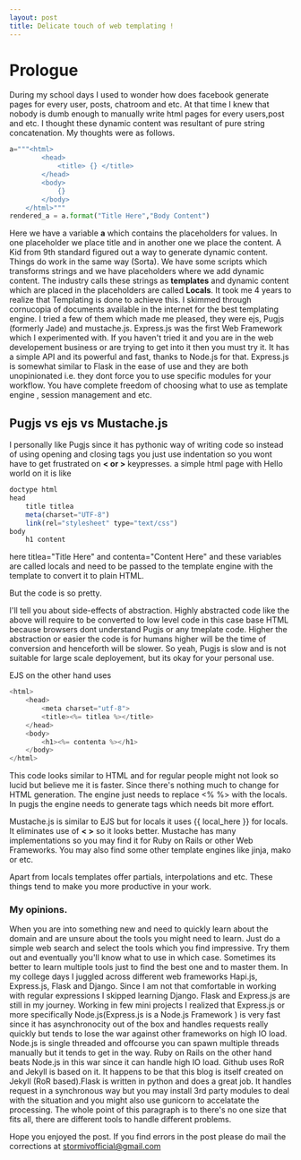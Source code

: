 ```yaml
---
layout: post
title: Delicate touch of web templating !
---
```

# Prologue

During my school days I used to wonder how does facebook generate pages for every user, posts, chatroom and etc. At that time I knew that nobody is dumb enough to manually write html pages for every users,post and etc. I thought these dynamic content was resultant of pure string concatenation. My thoughts were as follows.

```python
a="""<html>
        <head>
            <title> {} </title>
        </head>
        <body>
            {}
        </body>
    </html>"""
rendered_a = a.format("Title Here","Body Content")

```
Here we have a variable __a__ which contains the placeholders for values. In one placeholder we place title and in another one we place the content. A Kid from 9th standard figured out a way
to generate dynamic content. Things do work in the same way (Sorta). We have some scripts which transforms strings and we have placeholders where we add dynamic content. The industry calls these strings as __templates__ and dynamic content which are placed in the placeholders are called __Locals__. It took me 4 years to realize that Templating is done to achieve this. I skimmed through
cornucopia of documents available in the internet for the best templating engine. I tried a few of them which made me pleased, they were ejs, Pugjs (formerly Jade) and mustache.js. Express.js was the first Web Framework which I experimented with. If you haven't tried it and you are in the web developement business or are trying to get into it then you must try it. It has a simple API and 
its powerful and fast, thanks to Node.js for that. Express.js is somewhat similar to Flask in the ease of use and they are both unopinionated i.e. they dont force you to use specific modules for your workflow. You have complete freedom of choosing what to use as template engine , session management and etc. 

## Pugjs vs ejs vs Mustache.js

I personally like Pugjs since it has pythonic way of writing code so instead of using opening and closing tags you just use indentation so you wont have to get frustrated on __< or >__ keypresses.
a simple html page with Hello world on it is like

```javascript
doctype html
head
    title titlea
    meta(charset="UTF-8")
    link(rel="stylesheet" type="text/css")
body
    h1 content
```
here titlea="Title Here" and contenta="Content Here" and these variables are called locals and need to be passed to the template engine with the template to convert it to plain HTML.

But the code is so pretty. 

I'll tell you about side-effects of abstraction. Highly abstracted code like the above will require to be converted to low level code in this case base HTML because browsers dont understand Pugjs or any tmeplate code. Higher the abstraction or easier the code is for humans higher will be the time of conversion and henceforth will be slower. So yeah, Pugjs is slow and is not suitable for large scale deployement, but its okay for your personal use.

EJS on the other hand uses

```javascript
<html>
    <head>
        <meta charset="utf-8">
        <title><%= titlea %></title>
    </head>
    <body>
        <h1><%= contenta %></h1>
    </body>
</html>
```

This code looks similar to HTML and for regular people might not look so lucid but believe me it is faster. Since there's nothing much to change for HTML generation. The engine just needs to replace <% %> with the locals. In pugjs the engine needs to generate tags which needs bit more effort.

Mustache.js is similar to EJS but for locals it uses {{ local_here }} for locals. It eliminates use of __< >__ so it looks better. Mustache has many  implementations so you may find it for Ruby on Rails or other Web Frameworks. You may also find some other template engines like jinja, mako or etc. 

Apart from locals templates offer partials, interpolations and etc. These things tend to make you more productive in your work.

### My opinions.
When you are into something new and need to quickly learn about the domain and are unsure about the tools you might need to learn. Just do a simple web search and select the tools which you find impressive. Try them out and eventually you'll know what to use in which case. Sometimes its  better to learn multiple tools just to find the best one and to master them.
In my college days I juggled across different web frameworks Hapi.js, Express.js, Flask and Django. Since I am not that comfortable in working with regular expressions I skipped learning Django. Flask and Express.js are still in my journey. Working in few  mini projects  I realized that Express.js or more specifically Node.js(Express.js is a Node.js Framework ) is  very fast since it has asynchronocity out of the box and  handles requests really quickly but tends to lose the war against other frameworks on high IO load. Node.js is single threaded and offcourse you can spawn multiple threads manually but it tends to get in the way. Ruby on Rails on the other hand beats Node.js in this war since it can handle high IO load. Github uses RoR and Jekyll is based on it. It happens to be that this blog is itself created on Jekyll (RoR based).Flask is written in python and does a great job. It handles request in a synchronous way but  you may install 3rd party modules to deal with the situation and you might also use gunicorn to accelatate the processing. The whole point of this paragraph is to there's no one size that fits all, there are different tools to handle different problems.

Hope you enjoyed the post.
If you find errors in the post please do mail the corrections at [stormivofficial@gmail.com](mailto:stormivofficial@gmail.com)
